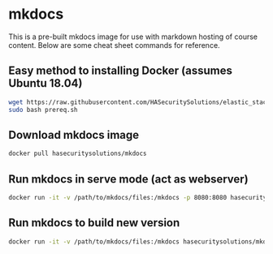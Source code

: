 # mkdocs
This is a pre-built mkdocs image for use with markdown hosting of course content. Below are some cheat sheet commands for reference.

## Easy method to installing Docker (assumes Ubuntu 18.04)

```bash
wget https://raw.githubusercontent.com/HASecuritySolutions/elastic_stack/master/scripts/prereq.sh
sudo bash prereq.sh
```

## Download mkdocs image

```bash
docker pull hasecuritysolutions/mkdocs
```

## Run mkdocs in serve mode (act as webserver)

```bash
docker run -it -v /path/to/mkdocs/files:/mkdocs -p 8080:8080 hasecuritysolutions/mkdocs mkdocs serve --dev-addr 0.0.0.0:8080 --config-file /mkdocs/mkdocs.yml
```

## Run mkdocs to build new version

```bash
docker run -it -v /path/to/mkdocs/files:/mkdocs hasecuritysolutions/mkdocs
```
